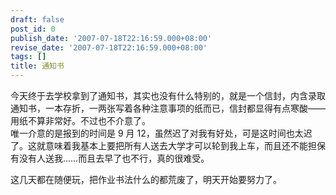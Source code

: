```yaml
---
draft: false
post_id: 0
publish_date: '2007-07-18T22:16:59.000+08:00'
revise_date: '2007-07-18T22:16:59.000+08:00'
tags: []
title: 通知书
---
```


今天终于去学校拿到了通知书，其实也没有什么特别的，就是一个信封，内含录取通知书，一本存折，一两张写着各种注意事项的纸而已，信封都显得有点寒酸——用纸不算非常好。不过也不介意了。  
唯一介意的是报到的时间是 9 月 12，虽然迟了对我有好处，可是这时间也太迟了。这就意味着我基本上要把所有人送去大学才可以轮到我上车，而且还不能担保有没有人送我……而且去早了也不行，真的很难受。

这几天都在随便玩，把作业书法什么的都荒废了，明天开始要努力了。
